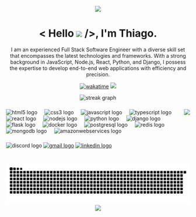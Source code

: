 <div align="center">
  <img src="https://user-images.githubusercontent.com/73097560/115834477-dbab4500-a447-11eb-908a-139a6edaec5c.gif">             
  <h1 align="center">< Hello <img src="https://media.giphy.com/media/hvRJCLFzcasrR4ia7z/giphy.gif" width="30"> />, I'm Thiago. </h1>
  <!-- <p align="center"><img src="programming-in-night.gif" width="500" alt="animation.gif"></p> -->

  I am an experienced Full Stack Software Engineer with a diverse skill set that encompasses the latest technologies and frameworks. With a strong background in JavaScript,   Node.js, React, Python, and Django, I possess the expertise to develop end-to-end web applications with efficiency and precision.</br>

  [![wakatime](https://wakatime.com/badge/user/cb75f43e-ca8f-4ae7-a236-99bb7dd0e351.svg)](https://wakatime.com/@thiagojordao)
  ![](https://komarev.com/ghpvc/?username=thiagojordao98&color=447ff7&label=Visitor+count)


<div align="center">
  <img src="https://streak-stats.demolab.com?user=thiagojordao98&locale=en&mode=daily&theme=blueberry&hide_border=false&border_radius=5" height="150" alt="streak graph"  />
</div>

###

<img align="right" height="150" src="https://media.tenor.com/8S_CuT8s2_oAAAAM/bruce-almighty-comedy.gif"  />

###

<div align="left">
  <img src="https://cdn.jsdelivr.net/gh/devicons/devicon/icons/html5/html5-original.svg" height="30" alt="html5 logo"  />
  <img width="12" />
  <img src="https://cdn.jsdelivr.net/gh/devicons/devicon/icons/css3/css3-original.svg" height="30" alt="css3 logo"  />
  <img width="12" />
  <img src="https://cdn.jsdelivr.net/gh/devicons/devicon/icons/javascript/javascript-original.svg" height="30" alt="javascript logo"  />
  <img width="12" />
  <img src="https://cdn.jsdelivr.net/gh/devicons/devicon/icons/typescript/typescript-original.svg" height="30" alt="typescript logo"  />
  <img width="12" />
  <img src="https://cdn.jsdelivr.net/gh/devicons/devicon/icons/react/react-original.svg" height="30" alt="react logo"  />
  <img width="12" />
  <img src="https://cdn.jsdelivr.net/gh/devicons/devicon/icons/nodejs/nodejs-original.svg" height="30" alt="nodejs logo"  />
  <img width="12" />
  <img src="https://cdn.jsdelivr.net/gh/devicons/devicon/icons/python/python-original.svg" height="30" alt="python logo"  />
  <img width="12" />
  <img src="https://cdn.jsdelivr.net/gh/devicons/devicon/icons/django/django-plain.svg" height="30" alt="django logo"  />
  <img width="12" />
  <img src="https://cdn.jsdelivr.net/gh/devicons/devicon/icons/flask/flask-original.svg" height="30" alt="flask logo"  />
  <img width="12" />
  <img src="https://cdn.jsdelivr.net/gh/devicons/devicon/icons/docker/docker-original.svg" height="30" alt="docker logo"  />
  <img width="12" />
  <img src="https://cdn.jsdelivr.net/gh/devicons/devicon/icons/postgresql/postgresql-original.svg" height="30" alt="postgresql logo"  />
  <img width="12" />
  <img src="https://cdn.jsdelivr.net/gh/devicons/devicon/icons/redis/redis-original.svg" height="30" alt="redis logo"  />
  <img width="12" />
  <img src="https://cdn.jsdelivr.net/gh/devicons/devicon/icons/mongodb/mongodb-original.svg" height="30" alt="mongodb logo"  />
  <img width="12" />
  <img src="https://cdn.jsdelivr.net/gh/devicons/devicon/icons/amazonwebservices/amazonwebservices-original-wordmark.svg" height="30" alt="amazonwebservices logo"  />
  <!-- <img width="12" />
  <img src="https://cdn.jsdelivr.net/gh/devicons/devicon/icons/git/git-original.svg" height="30" alt="git logo"  />
  <img width="12" />
  <img src="https://cdn.jsdelivr.net/gh/devicons/devicon/icons/selenium/selenium-original.svg" height="30" alt="selenium logo"  />
  <img width="12" />
  <img src="https://cdn.jsdelivr.net/gh/devicons/devicon/icons/tailwindcss/tailwindcss-original-wordmark.svg" height="30" alt="tailwindcss logo"  /> -->
</div>

###

<div align="left">
  <img src="https://img.shields.io/static/v1?message=Discord&logo=discord&label=&color=7289DA&logoColor=white&labelColor=&style=for-the-badge" height="35" alt="discord logo"  />
  <a href="mailto:thiagojordao.dev@gmail.com"><img src="https://img.shields.io/static/v1?message=Gmail&logo=gmail&label=&color=D14836&logoColor=white&labelColor=&style=for-the-badge" height="35" alt="gmail logo"  /></a>
  <a href="https://www.linkedin.com/in/thiagojordao98/"><img src="https://img.shields.io/static/v1?message=LinkedIn&logo=linkedin&label=&color=0077B5&logoColor=white&labelColor=&style=for-the-badge" height="35" alt="linkedin logo"  /></a>
</div>

<!-- ![React](https://img.shields.io/badge/react-%2320232a.svg?style=for-the-badge&logo=react&logoColor=%2361DAFB) ![Next JS](https://img.shields.io/badge/Next-black?style=for-the-badge&logo=next.js&logoColor=white) ![NodeJS](https://img.shields.io/badge/node.js-6DA55F?style=for-the-badge&logo=node.js&logoColor=white) ![JavaScript](https://img.shields.io/badge/javascript-%23323330.svg?style=for-the-badge&logo=javascript&logoColor=%23F7DF1E) ![Python](https://img.shields.io/badge/python-3670A0?style=for-the-badge&logo=python&logoColor=ffdd54) ![Django](https://img.shields.io/badge/django-%23092E20.svg?style=for-the-badge&logo=django&logoColor=white)
![Docker](https://img.shields.io/badge/docker-0DB7ED.svg?style=for-the-badge&logo=docker&logoColor=white)
![AWS](https://img.shields.io/badge/AWS-%23FF9900.svg?style=for-the-badge&logo=amazon-aws&logoColor=white) ![Selenium](https://img.shields.io/badge/-selenium-%43B02A?style=for-the-badge&logo=selenium&logoColor=white) ![Postgres](https://img.shields.io/badge/postgres-%23316192.svg?style=for-the-badge&logo=postgresql&logoColor=white) -->

  <br>

  <!-- # 📊 GitHub Stats:
  ![](https://github-readme-stats.vercel.app/api?username=thiagojordao98&theme=react&hide_border=false&include_all_commits=true&count_private=true)<br/> 
  ![](https://github-readme-streak-stats.herokuapp.com/?user=thiagojordao98&theme=react&hide_border=false)<br/>
  <!-- ![](https://github-readme-stats.vercel.app/api/top-langs/?username=thiagojordao98&theme=react&hide_border=false&include_all_commits=true&count_private=true&layout=compact)<br/>
  <br> -->
  
  <!--## 🏆 GitHub Trophies
  ![](https://github-profile-trophy.vercel.app/?username=thiagojordao98&theme=algolia&no-frame=true&no-bg=true&margin-w=5)-->

  <!-- ## ✍️ Random Dev Quote
  ![](https://quotes-github-readme.vercel.app/api?type=horizontal&theme=radical) -->

  ![Snake animation](https://github.com/thiagojordao98/thiagojordao98/blob/output/github-contribution-grid-snake.svg)
<img src="https://user-images.githubusercontent.com/73097560/115834477-dbab4500-a447-11eb-908a-139a6edaec5c.gif">
